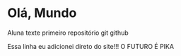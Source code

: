 # Olá, Mundo 
 Aluna texte primeiro repositório git github

Essa linha eu adicionei direto do site!!! O FUTURO É PIKA 
